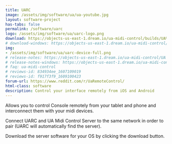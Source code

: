```yaml
---
title: UARC
image: /assets/img/software/ua/ua-youtube.jpg
layout: software-project
has-tabs: false
permalink: /software/uarc
logo: /assets/img/software/ua/uarc-logo.png
download: https://objects-us-east-1.dream.io/ua-midi-control/builds/UA%20Midi%20Control%20Server.zip
# download-windows: https://objects-us-east-1.dream.io/ua-midi-control/windows/UA%20Midi%20Control%20Setup.msi
img: 
- /assets/img/software/ua/uarc-device-full.png
# release-notes: https://objects-us-east-1.dream.io/ua-midi-control/UA Midi Control.html
# release-notes-windows: https://objects-us-east-1.dream.io/ua-midi-control/windows/UA Midi Control Windows.html
# faq: ua-midi-control
# reviews-id: 834934ee_1607109019
# reviews-id: f917f3f9_1609100423
forum-url: https://www.reddit.com/r/UaRemoteControl/
html-class: software
description: Control your interface remotely from iOS and Android
---
```



Allows you to control Console remotely from your tablet and phone and interconnect them with your midi devices.

Connect UARC and UA Midi Control Server to the same network in order to pair (UARC will automatically find the server).

Download the server software for your OS by clicking the download button.